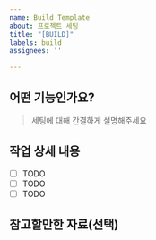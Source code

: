 ```yaml
---
name: Build Template
about: 프로젝트 세팅
title: "[BUILD]"
labels: build
assignees: ''

---
```


## 어떤 기능인가요?

> 세팅에 대해 간결하게 설명해주세요

## 작업 상세 내용

- [ ] TODO
- [ ] TODO
- [ ] TODO

## 참고할만한 자료(선택)

